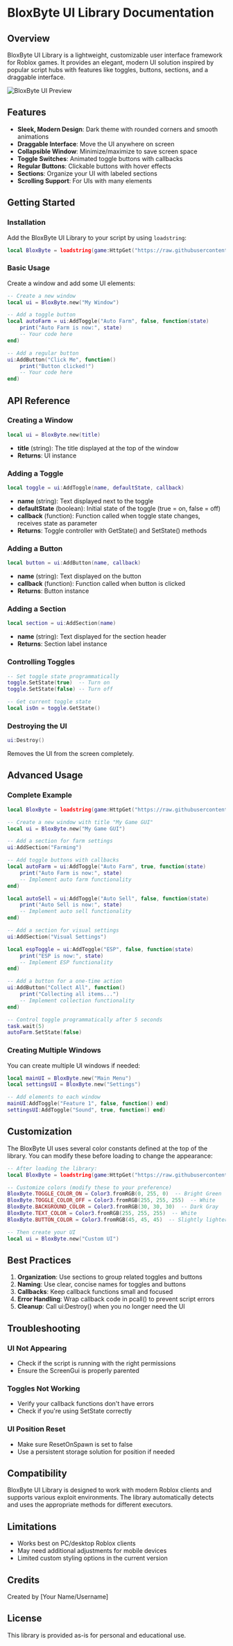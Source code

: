 # BloxByte UI Library Documentation

## Overview

BloxByte UI Library is a lightweight, customizable user interface framework for Roblox games. It provides an elegant, modern UI solution inspired by popular script hubs with features like toggles, buttons, sections, and a draggable interface.

![BloxByte UI Preview](https://example.com/bloxbyte-preview.png)

## Features

- **Sleek, Modern Design**: Dark theme with rounded corners and smooth animations
- **Draggable Interface**: Move the UI anywhere on screen
- **Collapsible Window**: Minimize/maximize to save screen space
- **Toggle Switches**: Animated toggle buttons with callbacks
- **Regular Buttons**: Clickable buttons with hover effects
- **Sections**: Organize your UI with labeled sections
- **Scrolling Support**: For UIs with many elements

## Getting Started

### Installation

Add the BloxByte UI Library to your script by using `loadstring`:

```lua
local BloxByte = loadstring(game:HttpGet("https://raw.githubusercontent.com/YourUsername/BloxByte/main/BloxByteUI.lua"))()
```

### Basic Usage

Create a window and add some UI elements:

```lua
-- Create a new window
local ui = BloxByte.new("My Window")

-- Add a toggle button
local autoFarm = ui:AddToggle("Auto Farm", false, function(state)
    print("Auto Farm is now:", state)
    -- Your code here
end)

-- Add a regular button
ui:AddButton("Click Me", function()
    print("Button clicked!")
    -- Your code here
end)
```

## API Reference

### Creating a Window

```lua
local ui = BloxByte.new(title)
```

- **title** (string): The title displayed at the top of the window
- **Returns**: UI instance

### Adding a Toggle

```lua
local toggle = ui:AddToggle(name, defaultState, callback)
```

- **name** (string): Text displayed next to the toggle
- **defaultState** (boolean): Initial state of the toggle (true = on, false = off)
- **callback** (function): Function called when toggle state changes, receives state as parameter
- **Returns**: Toggle controller with GetState() and SetState() methods

### Adding a Button

```lua
local button = ui:AddButton(name, callback)
```

- **name** (string): Text displayed on the button
- **callback** (function): Function called when button is clicked
- **Returns**: Button instance

### Adding a Section

```lua
local section = ui:AddSection(name)
```

- **name** (string): Text displayed for the section header
- **Returns**: Section label instance

### Controlling Toggles

```lua
-- Set toggle state programmatically
toggle.SetState(true)  -- Turn on
toggle.SetState(false) -- Turn off

-- Get current toggle state
local isOn = toggle.GetState()
```

### Destroying the UI

```lua
ui:Destroy()
```

Removes the UI from the screen completely.

## Advanced Usage

### Complete Example

```lua
local BloxByte = loadstring(game:HttpGet("https://raw.githubusercontent.com/YourUsername/BloxByte/main/BloxByteUI.lua"))()

-- Create a new window with title "My Game GUI"
local ui = BloxByte.new("My Game GUI")

-- Add a section for farm settings
ui:AddSection("Farming")

-- Add toggle buttons with callbacks
local autoFarm = ui:AddToggle("Auto Farm", true, function(state)
    print("Auto Farm is now:", state)
    -- Implement auto farm functionality
end)

local autoSell = ui:AddToggle("Auto Sell", false, function(state)
    print("Auto Sell is now:", state)
    -- Implement auto sell functionality
end)

-- Add a section for visual settings
ui:AddSection("Visual Settings")

local espToggle = ui:AddToggle("ESP", false, function(state)
    print("ESP is now:", state)
    -- Implement ESP functionality
end)

-- Add a button for a one-time action
ui:AddButton("Collect All", function()
    print("Collecting all items...")
    -- Implement collection functionality
end)

-- Control toggle programmatically after 5 seconds
task.wait(5)
autoFarm.SetState(false)
```

### Creating Multiple Windows

You can create multiple UI windows if needed:

```lua
local mainUI = BloxByte.new("Main Menu")
local settingsUI = BloxByte.new("Settings")

-- Add elements to each window
mainUI:AddToggle("Feature 1", false, function() end)
settingsUI:AddToggle("Sound", true, function() end)
```

## Customization

The BloxByte UI uses several color constants defined at the top of the library. You can modify these before loading to change the appearance:

```lua
-- After loading the library:
local BloxByte = loadstring(game:HttpGet("https://raw.githubusercontent.com/YourUsername/BloxByte/main/BloxByteUI.lua"))()

-- Customize colors (modify these to your preference)
BloxByte.TOGGLE_COLOR_ON = Color3.fromRGB(0, 255, 0)  -- Bright Green
BloxByte.TOGGLE_COLOR_OFF = Color3.fromRGB(255, 255, 255)  -- White
BloxByte.BACKGROUND_COLOR = Color3.fromRGB(30, 30, 30)  -- Dark Gray
BloxByte.TEXT_COLOR = Color3.fromRGB(255, 255, 255)  -- White
BloxByte.BUTTON_COLOR = Color3.fromRGB(45, 45, 45)  -- Slightly lighter gray

-- Then create your UI
local ui = BloxByte.new("Custom UI")
```

## Best Practices

1. **Organization**: Use sections to group related toggles and buttons
2. **Naming**: Use clear, concise names for toggles and buttons
3. **Callbacks**: Keep callback functions small and focused
4. **Error Handling**: Wrap callback code in pcall() to prevent script errors
5. **Cleanup**: Call ui:Destroy() when you no longer need the UI

## Troubleshooting

### UI Not Appearing
- Check if the script is running with the right permissions
- Ensure the ScreenGui is properly parented

### Toggles Not Working
- Verify your callback functions don't have errors
- Check if you're using SetState correctly

### UI Position Reset
- Make sure ResetOnSpawn is set to false
- Use a persistent storage solution for position if needed

## Compatibility

BloxByte UI Library is designed to work with modern Roblox clients and supports various exploit environments. The library automatically detects and uses the appropriate methods for different executors.

## Limitations

- Works best on PC/desktop Roblox clients
- May need additional adjustments for mobile devices
- Limited custom styling options in the current version

## Credits

Created by [Your Name/Username]

## License

This library is provided as-is for personal and educational use.
